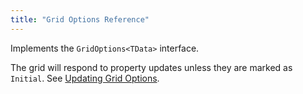 ```yaml
---
title: "Grid Options Reference"
---
```


Implements the `GridOptions<TData>` interface.

The grid will respond to property updates unless they are marked as `Initial`. See [Updating Grid Options](/grid-interface/#updating-grid-options).

<api-documentation source='properties.json' ></api-documentation>

<framework-specific-section frameworks="angular,vue,react">
<api-documentation source='gridOption.json' ></api-documentation>
</framework-specific-section>